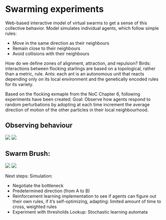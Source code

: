 # Swarming experiments

Web-based interactive model of virtual swarms to get a sense of this collective behavior. Model simulates individual agents, which follow simple rules:
- Move in the same direction as their neighbours
- Remain close to their neighbours
- Avoid collisions with their neighbours

How do we define zones of alignment, attraction, and repulsion? 
Birds: interactions between flocking starlings are based on a topological, rather than a metric, rule.
Ants: each ant is an autonomous unit that reacts depending only on its local environment and the genetically encoded rules for its variety.


Based on the flocking exmaple from the NoC Chapter 6, following experiments have been created:
Goal: Observe how agents respond to random perturbations by adopting at each time increment the average direction of motion of the other particles in their local neighbourhood.

## Observing behaviour
![](media/normal.gif)
![](media/normal2.gif)
## Swarm Brush:
![](media/force.gif)
![](media/speed.gif)

Next steps:
Simulation: 
- Negotiate the bottleneck
- Predetermined direction (from A to B)
- Reinforcement learning implementation to see if agents can figure out their own rules, if it’s self-optimizing, adapting:
limited amount of time to cross, weighted rules
- Experiment with thresholds
Lookup: Stochastic learning automata
